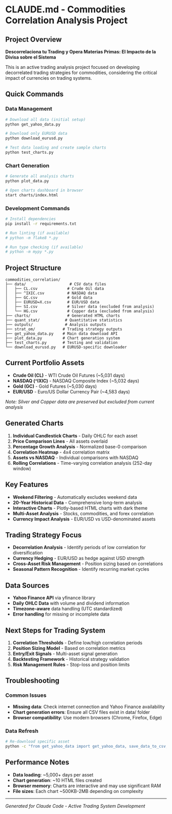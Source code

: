 # CLAUDE.md - Commodities Correlation Analysis Project

## Project Overview
**Descorrelaciona tu Trading y Opera Materias Primas: El Impacto de la Divisa sobre el Sistema**

This is an active trading analysis project focused on developing decorrelated trading strategies for commodities, considering the critical impact of currencies on trading systems.

## Quick Commands

### Data Management
```bash
# Download all data (initial setup)
python get_yahoo_data.py

# Download only EURUSD data
python download_eurusd.py

# Test data loading and create sample charts
python test_charts.py
```

### Chart Generation
```bash
# Generate all analysis charts
python plot_data.py

# Open charts dashboard in browser
start charts/index.html
```

### Development Commands
```bash
# Install dependencies
pip install -r requirements.txt

# Run linting (if available)
# python -m flake8 *.py

# Run type checking (if available)
# python -m mypy *.py
```

## Project Structure

```
commodities_correlation/
├── data/                   # CSV data files
│   ├── CL.csv             # Crude Oil data
│   ├── ^IXIC.csv          # NASDAQ data
│   ├── GC.csv             # Gold data
│   ├── EURUSD=X.csv       # EUR/USD data
│   ├── SI.csv             # Silver data (excluded from analysis)
│   └── HG.csv             # Copper data (excluded from analysis)
├── charts/                # Generated HTML charts
├── quant_stat/           # Quantitative statistics
├── outputs/              # Analysis outputs
├── strat_om/            # Trading strategy outputs
├── get_yahoo_data.py    # Main data download API
├── plot_data.py         # Chart generation system
├── test_charts.py       # Testing and validation
└── download_eurusd.py   # EURUSD-specific downloader
```

## Current Portfolio Assets
- **Crude Oil (CL)** - WTI Crude Oil Futures (~5,031 days)
- **NASDAQ (^IXIC)** - NASDAQ Composite Index (~5,032 days)
- **Gold (GC)** - Gold Futures (~5,030 days)
- **EUR/USD** - Euro/US Dollar Currency Pair (~4,583 days)

*Note: Silver and Copper data are preserved but excluded from current analysis*

## Generated Charts
1. **Individual Candlestick Charts** - Daily OHLC for each asset
2. **Price Comparison Lines** - All assets overlaid
3. **Percentage Growth Analysis** - Normalized base-0 comparison
4. **Correlation Heatmap** - 4x4 correlation matrix
5. **Assets vs NASDAQ** - Individual comparisons with NASDAQ
6. **Rolling Correlations** - Time-varying correlation analysis (252-day window)

## Key Features
- **Weekend Filtering** - Automatically excludes weekend data
- **20-Year Historical Data** - Comprehensive long-term analysis
- **Interactive Charts** - Plotly-based HTML charts with dark theme
- **Multi-Asset Analysis** - Stocks, commodities, and forex correlation
- **Currency Impact Analysis** - EUR/USD vs USD-denominated assets

## Trading Strategy Focus
- **Decorrelation Analysis** - Identify periods of low correlation for diversification
- **Currency Hedging** - EUR/USD as hedge against USD strength
- **Cross-Asset Risk Management** - Position sizing based on correlations
- **Seasonal Pattern Recognition** - Identify recurring market cycles

## Data Sources
- **Yahoo Finance API** via yfinance library
- **Daily OHLC Data** with volume and dividend information
- **Timezone-aware** data handling (UTC standardized)
- **Error handling** for missing or incomplete data

## Next Steps for Trading System
1. **Correlation Thresholds** - Define low/high correlation periods
2. **Position Sizing Model** - Based on correlation metrics
3. **Entry/Exit Signals** - Multi-asset signal generation
4. **Backtesting Framework** - Historical strategy validation
5. **Risk Management Rules** - Stop-loss and position limits

## Troubleshooting

### Common Issues
- **Missing data**: Check internet connection and Yahoo Finance availability
- **Chart generation errors**: Ensure all CSV files exist in data/ folder
- **Browser compatibility**: Use modern browsers (Chrome, Firefox, Edge)

### Data Refresh
```bash
# Re-download specific asset
python -c "from get_yahoo_data import get_yahoo_data, save_data_to_csv; data = get_yahoo_data('CL=F'); save_data_to_csv(data, 'CL=F')"
```

## Performance Notes
- **Data loading**: ~5,000+ days per asset
- **Chart generation**: ~10 HTML files created
- **Browser memory**: Charts are interactive and may use significant RAM
- **File sizes**: Each chart ~500KB-2MB depending on complexity

---
*Generated for Claude Code - Active Trading System Development*